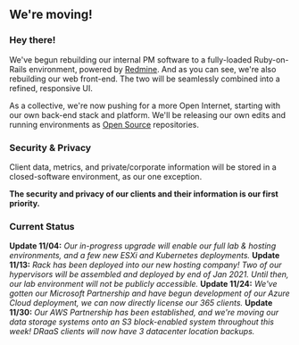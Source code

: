 ## We're moving!

### Hey there!
We've begun rebuilding our internal PM software to a fully-loaded Ruby-on-Rails environment, powered by [Redmine](https://www.redmine.org/).
And as you can see, we're also rebuilding our web front-end. The two will be seamlessly combined into a refined, responsive UI.

As a collective, we're now pushing for a more Open Internet, starting with our own back-end stack and platform.
We'll be releasing our own edits and running environments as [Open Source](https://en.wikipedia.org/wiki/Open_source) repositories.


### Security & Privacy
Client data, metrics, and private/corporate information will be stored in a closed-software environment, as our one exception. 

**The security and privacy of our clients and their information is our first priority.**


### Current Status
**Update 11/04:** *Our in-progress upgrade will enable our full lab & hosting environments, and a few new ESXi and Kubernetes deployments.*
**Update 11/13:** *Rack has been deployed into our new hosting company! Two of our hypervisors will be assembled and deployed by end of Jan 2021. Until then, our lab environment will not be publicly accessible.*
**Update 11/24:** *We've gotten our Microsoft Partnership and have begun development of our Azure Cloud deployment, we can now directly license our 365 clients.*
**Update 11/30:** *Our AWS Partnership has been established, and we're moving our data storage systems onto an S3 block-enabled system throughout this week! DRaaS clients will now have 3 datacenter location backups.*
